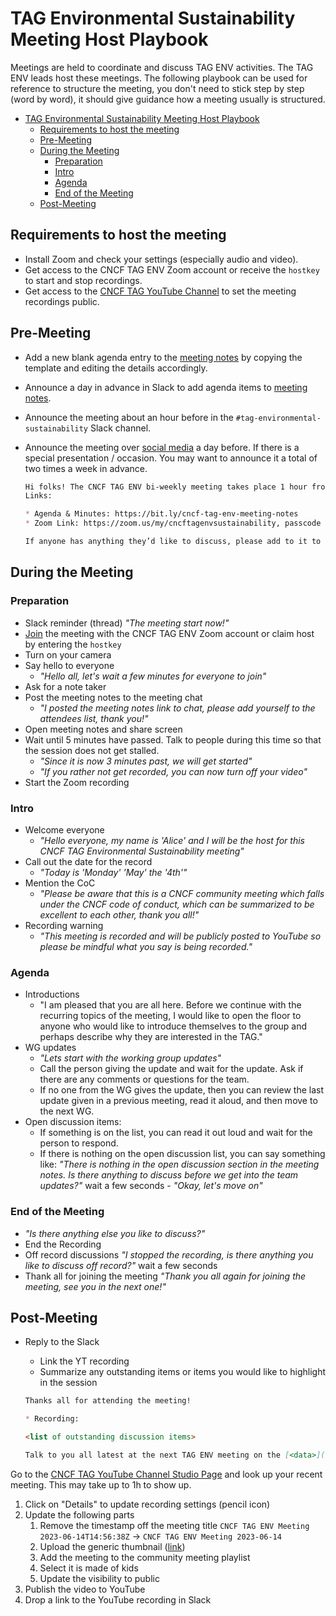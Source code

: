 # TAG Environmental Sustainability Meeting Host Playbook

Meetings are held to coordinate and discuss TAG ENV activities. The TAG ENV leads host these meetings. The following playbook can be used for reference to structure the meeting, you don't need to stick step by step (word by word), it should give guidance how a meeting usually is structured.

- [TAG Environmental Sustainability Meeting Host Playbook](#tag-environmental-sustainability-meeting-host-playbook)
  - [Requirements to host the meeting](#requirements-to-host-the-meeting)
  - [Pre-Meeting](#pre-meeting)
  - [During the Meeting](#during-the-meeting)
    - [Preparation](#preparation)
    - [Intro](#intro)
    - [Agenda](#agenda)
    - [End of the Meeting](#end-of-the-meeting)
  - [Post-Meeting](#post-meeting)

## Requirements to host the meeting

* Install Zoom and check your settings (especially audio and video).
* Get access to the CNCF TAG ENV Zoom account or receive the `hostkey` to start and stop recordings.
* Get access to the [CNCF TAG YouTube Channel](https://www.youtube.com/@CNCFEnvTAG) to set the meeting recordings public.

## Pre-Meeting

* Add a new blank agenda entry to the [meeting notes](https://bit.ly/cncf-tag-env-meeting-notes) by copying the template and editing the details accordingly.
* Announce a day in advance in Slack to add agenda items to [meeting notes](https://bit.ly/cncf-tag-env-meeting-notes).
* Announce the meeting about an hour before in the `#tag-environmental-sustainability` Slack channel.
* Announce the meeting over [social media](https://github.com/cncf/tag-env-sustainability#contact) a day before. If there is a special presentation / occasion. You may want to announce it a total of two times a week in advance.

  ```markdown
  Hi folks! The CNCF TAG ENV bi-weekly meeting takes place 1 hour from now.
  Links:

  * Agenda & Minutes: https://bit.ly/cncf-tag-env-meeting-notes
  * Zoom Link: https://zoom.us/my/cncftagenvsustainability, passcode `77777`

  If anyone has anything they’d like to discuss, please add to it to the agenda, thanks!
  ```

## During the Meeting

### Preparation

* Slack reminder (thread) *"The meeting start now!"*
* [Join](https://zoom.us/my/cncftagenvsustainability) the meeting with the CNCF TAG ENV Zoom account or claim host by entering the `hostkey`
* Turn on your camera
* Say hello to everyone
  * *"Hello all, let's wait a few minutes for everyone to join"*
* Ask for a note taker
* Post the meeting notes to the meeting chat
  * *"I posted the meeting notes link to chat, please add yourself to the attendees list, thank you!"*
* Open meeting notes and share screen
* Wait until 5 minutes have passed. Talk to people during this time so that the session does not get stalled.
  * *"Since it is now 3 minutes past, we will get started"*
  * *"If you rather not get recorded, you can now turn off your video"*
* Start the Zoom recording

### Intro

* Welcome everyone
  * *"Hello everyone, my name is 'Alice' and I will be the host for this CNCF TAG Environmental Sustainability meeting"*
* Call out the date for the record
  * *"Today is 'Monday' 'May' the '4th'"*
* Mention the CoC
  * *"Please be aware that this is a CNCF community meeting which falls under the CNCF code of conduct, which can be summarized to be excellent to each other, thank you all!"*
* Recording warning
  * *"This meeting is recorded and will be publicly posted to YouTube so please be mindful what you say is being recorded."*

### Agenda

* Introductions
  * "I am pleased that you are all here. Before we continue with the recurring topics of the meeting, I would like to open the floor to anyone who would like to introduce themselves to the group and perhaps describe why they are interested in the TAG."
* WG updates
  * *"Lets start with the working group updates"*
  * Call the person giving the update and wait for the update. Ask if there are any comments or questions for the team.
  * If no one from the WG gives the update, then you can review the last update given in a previous meeting, read it aloud, and then move to the next WG.
* Open discussion items:
  * If something is on the list, you can read it out loud and wait for the person to respond.
  * If there is nothing on the open discussion list, you can say something like: *"There is nothing in the open discussion section in the meeting notes. Is there anything to discuss before we get into the team updates?"* wait a few seconds - *"Okay, let's move on"*

### End of the Meeting

* *"Is there anything else you like to discuss?"*
* End the Recording
* Off record discussions *"I stopped the recording, is there anything you like to discuss off record?"* wait a few seconds
* Thank all for joining the meeting *"Thank you all again for joining the meeting, see you in the next one!"*

## Post-Meeting

* Reply to the Slack
  * Link the YT recording
  * Summarize any outstanding items or items you would like to highlight in the session

  ```markdown
  Thanks all for attending the meeting!

  * Recording:

  <list of outstanding discussion items>

  Talk to you all latest at the next TAG ENV meeting on the [<data>](https://calendar.google.com/calendar/embed?src=72e93a411f02e5664bb4485c04311b83dae6a62574e4ab882a1ccf8526aa9bf1%40group.calendar.google.com&ctz=America%2FChicago).
  ```

Go to the [CNCF TAG YouTube Channel Studio Page](https://studio.youtube.com/channel/UCMOopJuyyIWB8vXGct1ffNw/videos/upload?filter=%5B%5D&sort=%7B%22columnType%22%3A%22date%22%2C%22sortOrder%22%3A%22DESCENDING%22%7D) and look up your recent meeting. This may take up to 1h to show up.

1. Click on "Details" to update recording settings (pencil icon)
2. Update the following parts
   1. Remove the timestamp off the meeting title `CNCF TAG ENV Meeting 2023-06-14T14:56:38Z` -> `CNCF TAG ENV Meeting 2023-06-14`
   2. Upload the generic thumbnail ([link](https://drive.google.com/drive/folders/153zPgRVBhR4fZVPLMgNQC0obCPwqonRa?ths=true))
   3. Add the meeting to the community meeting playlist
   4. Select it is made of kids
   5. Update the visibility to public
3. Publish the video to YouTube
4. Drop a link to the YouTube recording in Slack
